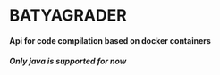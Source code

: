 <h1>BATYAGRADER</h1>

<h4>Api for code compilation based on docker containers</h4>
<h5>Only java is supported for now</h5>

